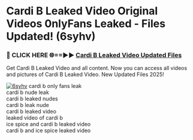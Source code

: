 # Cardi B Leaked Video Original Videos 0nlyFans Leaked - Files Updated! (6syhv)

<h3>🔴 CLICK HERE 🌐==►► <a href="https://tinyurl.com/ms9xzufz" rel="nofollow">Cardi B Leaked Video Updated Files</a></h3>

Get Cardi B Leaked Video and all content. Now you can access all videos and pictures of Cardi B Leaked Video. New Updated Files 2025!

[![6syhv](https://i.imgur.com/PQ7UWWw.gif)](https://tinyurl.com/ms9xzufz)
cardi b only fans leak<br>
cardi b nude leak<br>
cardi b leaked nudes<br>
cardi b leak nude<br>
cardi b leaked video<br>
leaked video of cardi b<br>
ice spice and cardi b leaked video<br>
cardi b and ice spice leaked video
